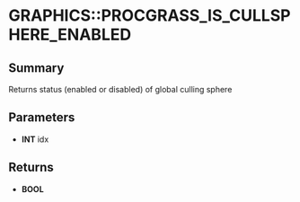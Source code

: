 # GRAPHICS::PROCGRASS_IS_CULLSPHERE_ENABLED

## Summary
Returns status (enabled or disabled) of global culling sphere

## Parameters
* **INT** idx

## Returns
* **BOOL**